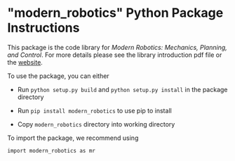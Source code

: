 # "modern_robotics" Python Package Instructions #

This package is the code library for _Modern Robotics: Mechanics, Planning, 
and Control_. For more details please see the library introduction pdf file
or the [website](http://modernrobotics.org/).

To use the package, you can either

* Run `python setup.py build` and `python setup.py install` in the package directory

* Run `pip install modern_robotics` to use pip to install

* Copy `modern_robotics` directory into working directory

To import the package, we recommend using

```
import modern_robotics as mr
```
